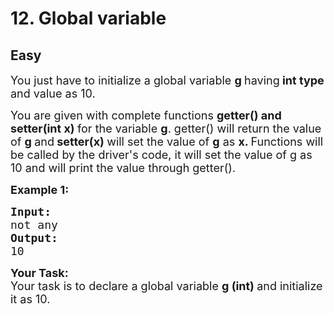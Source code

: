 # 12. Global variable
## Easy 
<div class="problem-statement">
                <p></p><p><span style="font-size:18px">You just have to initialize a global variable <strong>g </strong>having<strong> int type </strong>and value as 10.</span></p>

<p><span style="font-size:18px">You are given with complete&nbsp;functions&nbsp;<strong>getter() and setter(int x) </strong>for the variable <strong>g</strong>. getter() will return the value of <strong>g </strong>and<strong> setter(x) </strong>will set the value of <strong>g</strong> as <strong>x. </strong>Functions will be called by the driver's code, it will set the value of g as 10 and will print the value through getter(). </span></p>

<p><span style="font-size:18px"><strong>Example 1:</strong>&nbsp;</span></p>

<pre><span style="font-size:18px"><strong>Input:</strong>
not any
<strong>Output:</strong>
10</span></pre>

<p><span style="font-size:18px"><strong>Your Task:</strong><br>
Your task is to declare a global variable <strong>g (int)&nbsp;</strong>and initialize it as 10.</span></p>
 <p></p>
            </div>